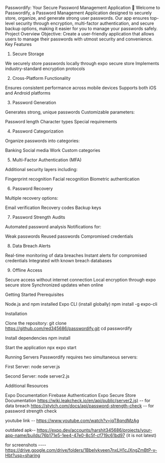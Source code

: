 Passwordify: Your Secure Password Management Application 👋
Welcome to Passwordify, a Password Management Application designed to securely store, organize, and generate strong user passwords. Our app ensures top-level security through encryption, multi-factor authentication, and secure backup options, making it easier for you to manage your passwords safely.
Project Overview
Objective:
Create a user-friendly application that allows users to manage their passwords with utmost security and convenience.
Key Features
1. Secure Storage

We securely store passwords locally through expo secure store
Implements industry-standard encryption protocols

2. Cross-Platform Functionality

Ensures consistent performance across mobile devices
Supports both iOS and Android platforms

3. Password Generation

Generates strong, unique passwords
Customizable parameters:

Password length
Character types
Special requirements



4. Password Categorization

Organize passwords into categories:

Banking
Social media
Work
Custom categories



5. Multi-Factor Authentication (MFA)

Additional security layers including:

Fingerprint recognition
Facial recognition
Biometric authentication



6. Password Recovery

Multiple recovery options:

Email verification
Recovery codes
Backup keys



7. Password Strength Audits

Automated password analysis
Notifications for:

Weak passwords
Reused passwords
Compromised credentials



8. Data Breach Alerts

Real-time monitoring of data breaches
Instant alerts for compromised credentials
Integrated with known breach databases

9. Offline Access

Secure access without internet connection
Local encryption through expo secure store
Synchronized updates when online

Getting Started
Prerequisites

Node.js and npm installed
Expo CLI (install globally)
npm install -g expo-cli

Installation

Clone the repository:
git clone https://github.com/red345686/passwordify.git
cd passwordify

Install dependencies
npm install

Start the application
npx expo start


Running Servers
Passwordify requires two simultaneous servers:

First Server:
node server.js

Second Server:
node server2.js


Additional Resources

Expo Documentation
Firebase Authentication
Expo Secure Store Documentation
https://wiki.leakcheck.io/en/api/public(server2.js) -- for data breach
https://stytch.com/docs/api/password-strength-check -- for password strength check 

youtube link -- https://www.youtube.com/watch?v=jqT8qndMzAg



outdated apk-- https://expo.dev/accounts/harshit345686/projects/your-app-name/builds/76b171e5-1ee4-47e0-8c5f-cf719c61bd97   (it is not latest)




for screenshots ---- https://drive.google.com/drive/folders/1BbeIvkveen7nxLH1cJXngZmBtP-v-Hbt?usp=sharing
